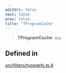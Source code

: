 ```yaml
---
editUrl: false
next: false
prev: false
title: "TProgramCache"
---
```


> **TProgramCache**: `any`

## Defined in

[src/filters/typedefs.ts:4](https://github.com/fabricjs/fabric.js/blob/c093e29e73123dafcfa091ff4d5e04e690bb796e/src/filters/typedefs.ts#L4)

